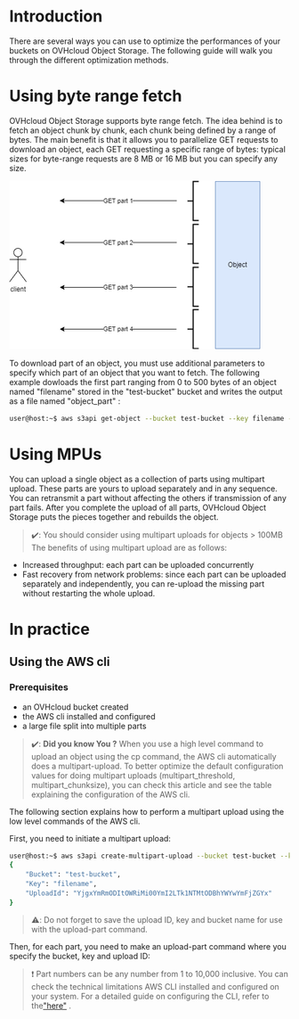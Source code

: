 # Introduction

There are several ways you can use to optimize the performances of your buckets on OVHcloud Object Storage. The following guide will walk you through the different optimization methods.

# Using byte range fetch

OVHcloud Object Storage supports byte range fetch. The idea behind is to fetch an object chunk by chunk, each chunk being defined by a range of bytes. The main benefit is that it allows you to parallelize GET requests to download an object, each GET requesting a specific range of bytes: typical sizes for byte-range requests are 8 MB or 16 MB but you can specify any size.

![Schema 1](images/sharding1.png)

To download part of an object, you must use additional parameters to specify which part of an object that you want to fetch. The following example dowloads the first part ranging from 0 to 500 bytes of an object named "filename" stored in the "test-bucket" bucket and writes the output as a file named "object_part" :

```bash
user@host:~$ aws s3api get-object --bucket test-bucket --key filename --range bytes=0-500 object_part
```
# Using MPUs

You can upload a single object as a collection of parts using multipart upload. These parts are yours to upload separately and in any sequence. You can retransmit a part without affecting the others if transmission of any part fails. After you complete the upload of all parts, OVHcloud Object Storage puts the pieces together and rebuilds the object.

> ✔️: You should consider using multipart uploads for objects > 100MB
The benefits of using multipart upload are as follows:

* Increased throughput: each part can be uploaded concurrently
* Fast recovery from network problems: since each part can be uploaded separately and independently, you can re-upload the missing part without restarting the whole upload.

# In practice 
## Using the AWS cli ##
### Prerequisites ###

* an OVHcloud bucket created
* the AWS cli installed and configured
* a large file split into multiple parts

  
> ✔️: **Did you know You ?**
> When you use a high level command to upload an object using the cp command, the AWS cli automatically does a multipart-upload. To better optimize the default configuration values for doing multipart uploads (multipart_threshold, multipart_chunksize), you can check this article and see the table explaining the configuration of the AWS cli.

The following section explains how to perform a multipart upload using the low level commands of the AWS cli.

First, you need to initiate a multipart upload:

```bash
user@host:~$ aws s3api create-multipart-upload --bucket test-bucket --key filename
{
    "Bucket": "test-bucket",
    "Key": "filename",
    "UploadId": "YjgxYmRmODItOWRiMi00YmI2LTk1NTMtODBhYWYwYmFjZGYx"
}
```
> ⚠️: Do not forget to save the upload ID, key and bucket name for use with the upload-part command.

Then, for each part, you need to make an upload-part command where you specify the bucket, key and upload ID:

> :exclamation: Part numbers can be any number from 1 to 10,000 inclusive. You can check the technical limitations AWS CLI installed and configured on your system. For a detailed guide on configuring the CLI, refer to the["here"]([https://example.com/getting-started](https://example.com/getting-started](https://help.ovhcloud.com/csm/en-ca-public-cloud-storage-s3-limitations?id=kb_article_view&sysparm_article=KB0034706)https://help.ovhcloud.com/csm/en-ca-public-cloud-storage-s3-limitations?id=kb_article_view&sysparm_article=KB0034706)) .


